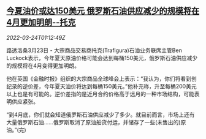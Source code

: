 <!--1648085463000-->
[今夏油价或达150美元 俄罗斯石油供应减少的规模将在4月更加明朗--托克](https://cn.reuters.com/article/trafigura-oil-price-forecast-0323-wedn-idCNKCS2LL036)
------

<div><i>2022-03-24T01:12:49Z</i></div><p>路透洛桑3月23日 - 大宗商品交易商托克(Trafigura)石油业务联席主管Ben Luckock表示，今年夏天原油价格可能会达到每桶150美元，俄罗斯石油供应减少的规模将在4月变得更加明朗。</p><p>他在英国《金融时报》组织的大宗商品全球峰会上表示：“我认为，你们将看到创纪录的逆价差，今年夏天油价将达到每桶150美元。”他补充称，升至每桶200美元以上也是有可能的。逆价差指的是近月合约价格高于远月的一种市场结构，可能表明供应紧张。</p><p>“到4月底，你们就会知道俄罗斯石油供应减少了多少。就目前而言，市场上还有大量俄罗斯石油……俄罗斯取消了原油船货付运，并储存了一些(未售出的)原油。”(完)</p>
